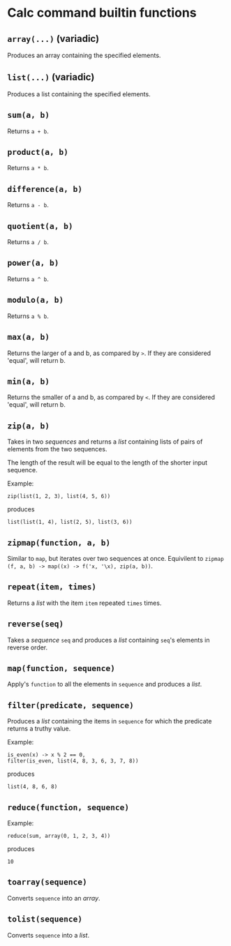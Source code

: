 # Calc command builtin functions

## `array(...)` (variadic)

Produces an array containing the specified elements.

## `list(...)` (variadic)

Produces a list containing the specified elements.

## `sum(a, b)`

Returns `a + b`.

## `product(a, b)`

Returns `a * b`.

## `difference(a, b)`

Returns `a - b`.

## `quotient(a, b)`

Returns `a / b`.

## `power(a, b)`

Returns `a ^ b`.

## `modulo(a, b)`

Returns `a % b`.

## `max(a, b)`

Returns the larger of a and b, as compared by `>`.
If they are considered 'equal', will return b.

## `min(a, b)`

Returns the smaller of a and b, as compared by `<`.
If they are considered 'equal', will return b.

## `zip(a, b)`

Takes in two *sequences* and returns a *list* containing lists of pairs of elements from the two sequences.

The length of the result will be equal to the length of the shorter input sequence.

Example:
```
zip(list(1, 2, 3), list(4, 5, 6))
```
produces
```
list(list(1, 4), list(2, 5), list(3, 6))
```

## `zipmap(function, a, b)`

Similar to `map`, but iterates over two sequences at once. Equivilent to `zipmap (f, a, b) -> map((x) -> f('x, '\x), zip(a, b))`.

## `repeat(item, times)`

Returns a *list* with the item `item` repeated `times` times.

## `reverse(seq)`

Takes a *sequence* `seq` and produces a *list* containing `seq`'s elements in reverse order.

## `map(function, sequence)`

Apply's `function` to all the elements in `sequence` and produces a *list*.

## `filter(predicate, sequence)`

Produces a *list* containing the items in `sequence` for which the predicate returns a truthy value.

Example:
```
is_even(x) -> x % 2 == 0,
filter(is_even, list(4, 8, 3, 6, 3, 7, 8))
```
produces
```
list(4, 8, 6, 8)
```

## `reduce(function, sequence)`

Example:
```
reduce(sum, array(0, 1, 2, 3, 4))
```
produces
```
10
```

## `toarray(sequence)`

Converts `sequence` into an *array*.

## `tolist(sequence)`

Converts `sequence` into a *list*.